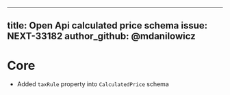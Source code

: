 
---
title: Open Api calculated price schema
issue: NEXT-33182
author_github: @mdanilowicz
---
# Core
* Added `taxRule` property into `CalculatedPrice` schema